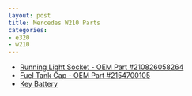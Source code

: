 ```yaml
---
layout: post
title: Mercedes W210 Parts
categories:
- e320
- w210
---
```


* [Running Light Socket - OEM Part #210826058264](http://amzn.to/2cS2iSk)
* [Fuel Tank Cap - OEM Part #2154700105 ](http://amzn.to/2cXn7b3)
* [Key Battery](http://amzn.to/2cWXnNw)